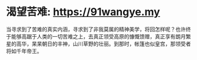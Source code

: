# 渴望苦难: https://91wangye.my
当寻求到了苦难的真实内涵，寻求到了非我莫属的精神美学，将回怎样呢？也许终于能够高踞于人类的一切苦难之上，去真正领受高原的慷慨馈赠，真正享有朗月繁星的高华，杲杲朝日的丰神，山川草野的壮丽。到那时，帐篷也似皇宫，那领受者将如千年帝王。

